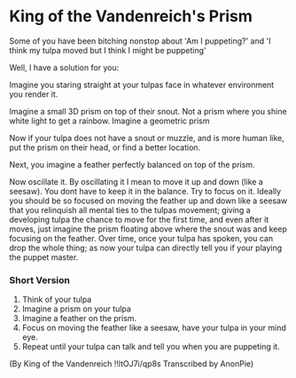 # King of the Vandenreich's Prism

Some of you have been bitching nonstop about 'Am I puppeting?' and 'I think my 
tulpa moved but I think I might be puppeting'

Well, I have a solution for you:

Imagine you staring straight at your tulpas face in whatever environment you 
render it.

Imagine a small 3D prism on top of their snout. Not a prism where you shine 
white light to get a rainbow. Imagine a geometric prism

Now if your tulpa does not have a snout or muzzle, and is more human like, put 
the prism on their head, or find a better location.

Next, you imagine a feather perfectly balanced on top of the prism.

Now oscillate it. By oscillating it I mean to move it up and down (like 
a seesaw). You dont have to keep it in the balance. Try to focus on it. 
Ideally you should be so focused on moving the feather up and down like 
a seesaw that you relinquish all mental ties to the tulpas movement; giving 
a developing tulpa the chance to move for the first time, and even after it 
moves, just imagine the prism floating above where the snout was and keep 
focusing on the feather. Over time, once your tulpa has spoken, you can drop 
the whole thing; as now your tulpa can directly tell you if your playing the 
puppet master.

### Short Version

1. Think of your tulpa
2. Imagine a prism on your tulpa
3. Imagine a feather on the prism.
4. Focus on moving the feather like a seesaw, have your tulpa in your mind eye.
5. Repeat until your tulpa can talk and tell you when you are puppeting it.

(By King of the Vandenreich !!ltOJ7i/qp8s  Transcribed by AnonPie)
